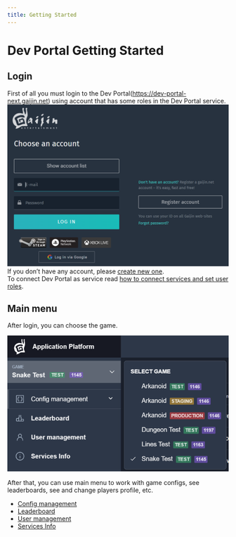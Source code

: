 ```yaml
---
title: Getting Started
---
```


# Dev Portal Getting Started

## Login
First of all you must login to the Dev Portal(https://dev-portal-next.gaijin.net) using account that has some roles in the Dev Portal service.  
![Choose the game](./gui/images/login.png)
If you don’t have any account, please [create new one](/).  
To connect Dev Portal as service read [how to connect services and set user roles](../newcomers-guide/services).  

## Main menu
After login, you can choose the game.

![Choose the game](./gui/images/choose-game.png)

After that, you can use main menu to work with game configs, see leaderboards, see and change players profile, etc.

* [Config management](gui/configs-management)
* [Leaderboard](gui/leaderboard)
* [User management](gui/user-management)
* [Services Info](gui/services-info)